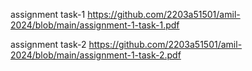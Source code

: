 assignment task-1 https://github.com/2203a51501/amil-2024/blob/main/assignment-1-task-1.pdf

assignment task-2 https://github.com/2203a51501/amil-2024/blob/main/assignment-1-task-2.pdf
